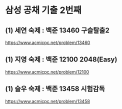 # 삼성 공채 기출 2번째

## (1) 세연 숙제 : 백준 13460 구슬탈출2
https://www.acmicpc.net/problem/13460

## (1) 지영 숙제 : 백준 12100 2048(Easy)
https://www.acmicpc.net/problem/12100

## (1) 슬우 숙제 : 백준 13458 시험감독 
https://www.acmicpc.net/problem/13458
